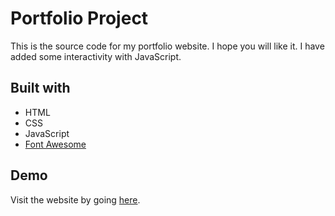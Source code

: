 # Portfolio Project

This is the source code for my portfolio website. I hope you will like it. I have added some interactivity with JavaScript.

## Built with

* HTML
* CSS
* JavaScript
* [Font Awesome](https://fontawesome.com/)

## Demo

Visit the website by going [here](https://amunchik.github.io/portfolio/).

